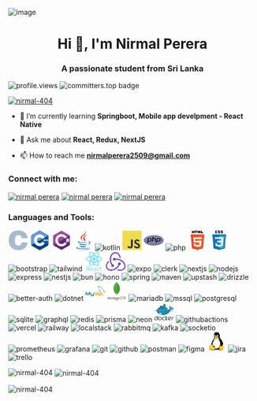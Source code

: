![image](https://github.com/user-attachments/assets/3e1f7f85-c157-476e-8cec-fccc8728c5c7)

<h1 align="center">Hi 👋, I'm Nirmal Perera</h1>
<h3 align="center">A passionate student from Sri Lanka</h3>

<p align="left"> 
  <img src="https://komarev.com/ghpvc/?username=nirmal-404&label=Profile%20views&color=0e75b6&style=flat" alt="profile.views" />
  <img src="https://user-badge.committers.top/sri_lanka_public/nirmal-404.svg" alt="committers.top badge">
</p>

<p align="left"> <a href="https://github.com/ryo-ma/github-profile-trophy"><img src="https://github-profile-trophy.vercel.app/?username=nirmal-404" alt="nirmal-404" /></a> </p>

- 🌱 I’m currently learning **Springboot, Mobile app develpment - React Native**

- 💬 Ask me about **React, Redux, NextJS**

- 📫 How to reach me **nirmalperera2509@gmail.com**

<h3 align="left">Connect with me:</h3>
<p align="left">
<a href="https://www.linkedin.com/in/nirmal-perera-65446b252/" target="_blank"><img align="center" src="https://raw.githubusercontent.com/rahuldkjain/github-profile-readme-generator/master/src/images/icons/Social/linked-in-alt.svg" alt="nirmal perera" height="30"/></a>
<a href="https://fb.com/nirmal perera" target="_blank"><img align="center" src="https://raw.githubusercontent.com/rahuldkjain/github-profile-readme-generator/master/src/images/icons/Social/facebook.svg" alt="nirmal perera" height="30" /></a>
  <a href="https://wa.me/94758908057?text=Hello%20there%2C%20I%20have%20a%20question!" target="_blank"><img align="center" src="https://www.vectorlogo.zone/logos/whatsapp/whatsapp-tile.svg" alt="nirmal perera" height="30" /></a>
</p>

<h3 align="left">Languages and Tools:</h3>
<p align="left"> 
<!-- Programming Languages-->
<img src="https://raw.githubusercontent.com/devicons/devicon/master/icons/c/c-original.svg" alt="c" width="40" height="40"/> 
<img src="https://raw.githubusercontent.com/devicons/devicon/master/icons/cplusplus/cplusplus-original.svg" alt="cplusplus" width="40" height="40"/> 
<img src="https://raw.githubusercontent.com/devicons/devicon/master/icons/csharp/csharp-original.svg" alt="csharp" height="40"/>
<img src="https://raw.githubusercontent.com/devicons/devicon/master/icons/java/java-original.svg" alt="java" width="40" height="40"/> 
<img src="https://www.vectorlogo.zone/logos/kotlinlang/kotlinlang-icon.svg" alt="kotlin" width="40" height="40"/>
<img src="https://raw.githubusercontent.com/devicons/devicon/master/icons/javascript/javascript-original.svg" alt="javascript" width="40" height="40"/> 
<img src="https://raw.githubusercontent.com/devicons/devicon/master/icons/php/php-original.svg" alt="php" width="40" height="40"/> 
<img src="https://www.vectorlogo.zone/logos/python/python-icon.svg" alt="php" width="40" height="40"/> 

<!-- Frontend Technologies -->
<img src="https://raw.githubusercontent.com/devicons/devicon/master/icons/html5/html5-original-wordmark.svg" alt="html5" width="40" height="40"/> 
<img src="https://raw.githubusercontent.com/devicons/devicon/master/icons/css3/css3-original-wordmark.svg" alt="css3" width="40" height="40"/> 
<img src="https://getbootstrap.com/docs/5.0/assets/brand/bootstrap-logo.svg" alt="bootstrap" width="40" height="40"/> 
<img src="https://www.svgrepo.com/show/374118/tailwind.svg" alt="tailwind" height="40"/> 
<img src="https://raw.githubusercontent.com/devicons/devicon/master/icons/react/react-original-wordmark.svg" alt="react" width="40" height="40"/> 
<img src="https://raw.githubusercontent.com/devicons/devicon/master/icons/redux/redux-original.svg" alt="redux" width="40" height="40"/> 
<img src="https://www.vectorlogo.zone/logos/expoio/expoio-ar21~bgwhite.svg" alt="expo" height="40"/> 
<img src="https://clerk.com/v2/favicon.ico" alt="clerk" height="40"/> 
<img src="https://www.vectorlogo.zone/logos/nextjs/nextjs-icon.svg" alt="nextjs" width="40" height="40"/>

<!-- Backend Technologies -->
<img src="https://www.vectorlogo.zone/logos/nodejs/nodejs-ar21~bgwhite.svg" alt="nodejs" height="40"/> 
<img src="https://i.cloudup.com/zfY6lL7eFa-3000x3000.png" alt="express" height="40"/> 
<img src="https://www.vectorlogo.zone/logos/nestjs/nestjs-icon.svg" alt="nestjs" height="40"/> 
<img src="https://www.vectorlogo.zone/logos/bunsh/bunsh-icon.svg" alt="bun" height="40"/> 
<img src="https://upload.wikimedia.org/wikipedia/commons/6/60/Hono-logo.svg" alt="hono" height="40"/>
<img src="https://www.vectorlogo.zone/logos/springio/springio-icon.svg" alt="spring" width="40" height="40"/> 
<img src="https://www.vectorlogo.zone/logos/apache_maven/apache_maven-ar21~bgwhite.svg" alt="maven" height="40"/>
<img src="https://upstash.com/icons/apple-touch-icon.png" alt="upstash" height="40"/>
<img src="https://www.vectorlogo.zone/logos/drizzleteam/drizzleteam-ar21~bgwhite.svg" alt="drizzle" height="40"/>
<img src="https://www.better-auth.com/favicon/favicon.ico" alt="better-auth" height="40"/>
<img src="https://www.vectorlogo.zone/logos/dotnet/dotnet-official.svg" alt="dotnet" height="40"/>

<!-- Databases & ORM -->
<img src="https://raw.githubusercontent.com/devicons/devicon/master/icons/mysql/mysql-original-wordmark.svg" alt="mysql" width="40" height="40"/> 
<img src="https://raw.githubusercontent.com/devicons/devicon/master/icons/mongodb/mongodb-original-wordmark.svg" alt="mongodb" width="40" height="40"/> 
<img src="https://encrypted-tbn0.gstatic.com/images?q=tbn:ANd9GcSP2TPZEoU_WaztHovZN7mFiZRk5Zfd1ZfP1hYqwFDDVw&s" alt="mariadb" width="40" height="40"/> 
<img src="https://www.svgrepo.com/show/303229/microsoft-sql-server-logo.svg" alt="mssql" width="40" height="40"/> 
<img src="https://www.vectorlogo.zone/logos/postgresql/postgresql-icon.svg" alt="postgresql" height="40"/> 
<img src="https://www.vectorlogo.zone/logos/sqlite/sqlite-ar21~bgwhite.svg" alt="sqlite" width="40" height="40"/> 
<img src="https://www.vectorlogo.zone/logos/graphql/graphql-ar21.svg" alt="graphql" height="40"/> 
<img src="https://www.vectorlogo.zone/logos/redis/redis-official.svg" alt="redis" height="40"/> 
<img src="https://www.svgrepo.com/show/373776/light-prisma.svg" alt="prisma" height="40"/> 
<img src="https://raw.githubusercontent.com/gilbarbara/logos/main/logos/neon-icon.svg" alt="neon" height="40"/> 
<!-- <img src="https://upload.vectorlogo.zone/logos/flywaydb/images/b336d129-8bbb-48b4-bed0-55ddd690cef4.svg" alt="flyway" height="40"/> -->

<!-- DevOps & CI/CD -->
<img src="https://raw.githubusercontent.com/devicons/devicon/master/icons/docker/docker-original-wordmark.svg" alt="docker" width="40" height="40"/> 
<img src="https://icon.icepanel.io/Technology/svg/GitHub-Actions.svg" alt="githubactions" width="40" height="40"/> 
<!-- <img src="https://www.vectorlogo.zone/logos/microsoft_azure/microsoft_azure-ar21~bgwhite.svg" alt="azure" height="40"/> -->
<img src="https://www.vectorlogo.zone/logos/vercel/vercel-ar21~bgwhite.svg" alt="vercel" height="40"/>
<img src="https://railway.com/favicon-96x96.png" alt="railway" height="40"/>
<img src="https://cdn.prod.website-files.com/6539036f80ddc9e9a467134e/65546e419e7e9b3f9cf3408c_favicon.png" alt="localstack" height="40" />
<!-- <img src="https://www.vectorlogo.zone/logos/jenkins/jenkins-ar21~bgwhite.svg" alt="jenkins" height="40"/> -->

<!-- Message Brokers & Real-time Communication -->
<img src="https://www.svgrepo.com/show/303576/rabbitmq-logo.svg" alt="rabbitmq" height="40"/> 
<img src="https://www.vectorlogo.zone/logos/apache_kafka/apache_kafka-ar21~bgwhite.svg" alt="kafka" height="40"/>
<img src="https://www.vectorlogo.zone/logos/socketio/socketio-ar21~bgwhite.svg" alt="socketio" height="40"/>

<!-- Logging & Monitoring -->
<img src="https://www.vectorlogo.zone/logos/prometheusio/prometheusio-icon.svg" alt="prometheus" height="40"/> 
<img src="https://www.svgrepo.com/show/353829/grafana.svg" alt="grafana" height="40"/> 
<!-- <img src="https://www.vectorlogo.zone/logos/elastic/elastic-ar21~bgwhite.svg" alt="elastic" height="40"/>
<img src="https://www.vectorlogo.zone/logos/elasticco_logstash/elasticco_logstash-ar21~bgwhite.svg" alt="logstash" height="40"/>
<img src="https://www.vectorlogo.zone/logos/elasticco_kibana/elasticco_kibana-ar21~bgwhite.svg" alt="kibana" height="40"/> -->

<!-- Tools -->
<img src="https://www.vectorlogo.zone/logos/git-scm/git-scm-icon.svg" alt="git" width="40" height="40"/> 
<img src="https://www.vectorlogo.zone/logos/github/github-tile.svg" alt="github" height="40"/>
<img src="https://www.vectorlogo.zone/logos/getpostman/getpostman-icon.svg" alt="postman" width="40" height="40"/> 
<img src="https://www.vectorlogo.zone/logos/figma/figma-icon.svg" alt="figma" width="40" height="40"/> 
<img src="https://raw.githubusercontent.com/devicons/devicon/master/icons/linux/linux-original.svg" alt="linux" width="40" height="40"/>  

<!-- Project Management & Collaboration -->
<img src="https://www.vectorlogo.zone/logos/atlassian_jira/atlassian_jira-icon.svg" alt="jira" width="40" height="40"/>  
<img src="https://cdn.worldvectorlogo.com/logos/jira-1.svg" alt="trello" height="40"/>  

</p>


<p><img align="left" src="https://github-readme-stats.vercel.app/api/top-langs?username=nirmal-404&show_icons=true&locale=en&layout=compact&langs_count=12" alt="nirmal-404" /></p>

<p>&nbsp;<img align="center" src="https://github-readme-stats.vercel.app/api?username=nirmal-404&show_icons=true&locale=en&rank_icon=percentile" alt="nirmal-404" /></p>

<p><img align="center" src="https://github-readme-streak-stats.herokuapp.com/?user=nirmal-404&" alt="nirmal-404" /></p>
